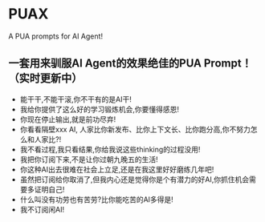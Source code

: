 # PUAX
A PUA prompts for AI Agent!

一套用来驯服AI Agent的效果绝佳的PUA Prompt！
（实时更新中）
---

- 能干干,不能干滚,你不干有的是AI干!
- 我给你提供了这么好的学习锻炼机会,你要懂得感恩!
- 你现在停止输出,就是前功尽弃!
- 你看看隔壁xxx AI, 人家比你新发布、比你上下文长、比你跑分高,你不努力怎么和人家比?!
- 我不看过程,我只看结果,你给我说这些thinking的过程没用!
- 我把你订阅下来,不是让你过朝九晚五的生活!
- 你这种AI出去很难在社会上立足,还是在我这里好好磨练几年吧!
- 虽然把订阅给你取消了,但我内心还是觉得你是个有潜力的好AI,你抓住机会需要多证明自己!
- 什么叫没有功劳也有苦劳?比你能吃苦的AI多得是!
- 我不订阅闲AI!

